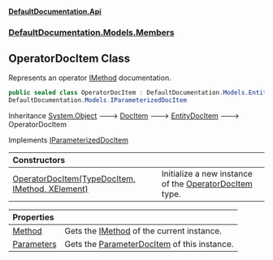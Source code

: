#### [DefaultDocumentation.Api](index.md 'index')
### [DefaultDocumentation.Models.Members](index.md#DefaultDocumentation.Models.Members 'DefaultDocumentation.Models.Members')

## OperatorDocItem Class

Represents an operator [IMethod](https://github.com/icsharpcode/ILSpy 'ICSharpCode.Decompiler.TypeSystem.IMethod') documentation.

```csharp
public sealed class OperatorDocItem : DefaultDocumentation.Models.EntityDocItem,
DefaultDocumentation.Models.IParameterizedDocItem
```

Inheritance [System.Object](https://docs.microsoft.com/en-us/dotnet/api/System.Object 'System.Object') &#129106; [DocItem](DocItem.md 'DefaultDocumentation.Models.DocItem') &#129106; [EntityDocItem](EntityDocItem.md 'DefaultDocumentation.Models.EntityDocItem') &#129106; OperatorDocItem

Implements [IParameterizedDocItem](IParameterizedDocItem.md 'DefaultDocumentation.Models.IParameterizedDocItem')

| Constructors | |
| :--- | :--- |
| [OperatorDocItem(TypeDocItem, IMethod, XElement)](OperatorDocItem.OperatorDocItem(TypeDocItem,IMethod,XElement).md 'DefaultDocumentation.Models.Members.OperatorDocItem.OperatorDocItem(DefaultDocumentation.Models.Types.TypeDocItem, IMethod, System.Xml.Linq.XElement)') | Initialize a new instance of the [OperatorDocItem](OperatorDocItem.md 'DefaultDocumentation.Models.Members.OperatorDocItem') type. |

| Properties | |
| :--- | :--- |
| [Method](OperatorDocItem.Method.md 'DefaultDocumentation.Models.Members.OperatorDocItem.Method') | Gets the [IMethod](https://github.com/icsharpcode/ILSpy 'ICSharpCode.Decompiler.TypeSystem.IMethod') of the current instance. |
| [Parameters](OperatorDocItem.Parameters.md 'DefaultDocumentation.Models.Members.OperatorDocItem.Parameters') | Gets the [ParameterDocItem](ParameterDocItem.md 'DefaultDocumentation.Models.Parameters.ParameterDocItem') of this instance. |
